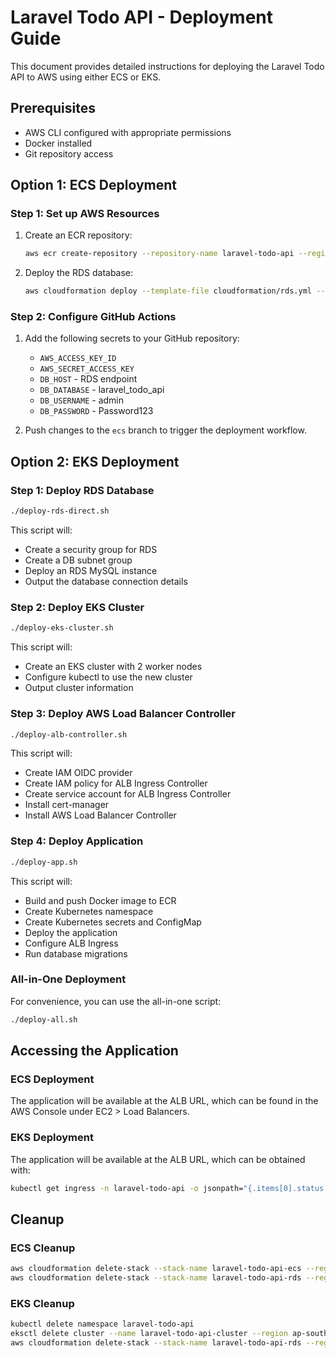# Laravel Todo API - Deployment Guide

This document provides detailed instructions for deploying the Laravel Todo API to AWS using either ECS or EKS.

## Prerequisites

- AWS CLI configured with appropriate permissions
- Docker installed
- Git repository access

## Option 1: ECS Deployment

### Step 1: Set up AWS Resources

1. Create an ECR repository:
   ```bash
   aws ecr create-repository --repository-name laravel-todo-api --region ap-southeast-1
   ```

2. Deploy the RDS database:
   ```bash
   aws cloudformation deploy --template-file cloudformation/rds.yml --stack-name laravel-todo-api-rds --region ap-southeast-1 --parameter-overrides DBName=laravel_todo_api DBUsername=admin DBPassword=Password123
   ```

### Step 2: Configure GitHub Actions

1. Add the following secrets to your GitHub repository:
   - `AWS_ACCESS_KEY_ID`
   - `AWS_SECRET_ACCESS_KEY`
   - `DB_HOST` - RDS endpoint
   - `DB_DATABASE` - laravel_todo_api
   - `DB_USERNAME` - admin
   - `DB_PASSWORD` - Password123

2. Push changes to the `ecs` branch to trigger the deployment workflow.

## Option 2: EKS Deployment

### Step 1: Deploy RDS Database

```bash
./deploy-rds-direct.sh
```

This script will:
- Create a security group for RDS
- Create a DB subnet group
- Deploy an RDS MySQL instance
- Output the database connection details

### Step 2: Deploy EKS Cluster

```bash
./deploy-eks-cluster.sh
```

This script will:
- Create an EKS cluster with 2 worker nodes
- Configure kubectl to use the new cluster
- Output cluster information

### Step 3: Deploy AWS Load Balancer Controller

```bash
./deploy-alb-controller.sh
```

This script will:
- Create IAM OIDC provider
- Create IAM policy for ALB Ingress Controller
- Create service account for ALB Ingress Controller
- Install cert-manager
- Install AWS Load Balancer Controller

### Step 4: Deploy Application

```bash
./deploy-app.sh
```

This script will:
- Build and push Docker image to ECR
- Create Kubernetes namespace
- Create Kubernetes secrets and ConfigMap
- Deploy the application
- Configure ALB Ingress
- Run database migrations

### All-in-One Deployment

For convenience, you can use the all-in-one script:

```bash
./deploy-all.sh
```

## Accessing the Application

### ECS Deployment

The application will be available at the ALB URL, which can be found in the AWS Console under EC2 > Load Balancers.

### EKS Deployment

The application will be available at the ALB URL, which can be obtained with:

```bash
kubectl get ingress -n laravel-todo-api -o jsonpath="{.items[0].status.loadBalancer.ingress[0].hostname}"
```

## Cleanup

### ECS Cleanup

```bash
aws cloudformation delete-stack --stack-name laravel-todo-api-ecs --region ap-southeast-1
aws cloudformation delete-stack --stack-name laravel-todo-api-rds --region ap-southeast-1
```

### EKS Cleanup

```bash
kubectl delete namespace laravel-todo-api
eksctl delete cluster --name laravel-todo-api-cluster --region ap-southeast-1
aws cloudformation delete-stack --stack-name laravel-todo-api-rds --region ap-southeast-1
```
